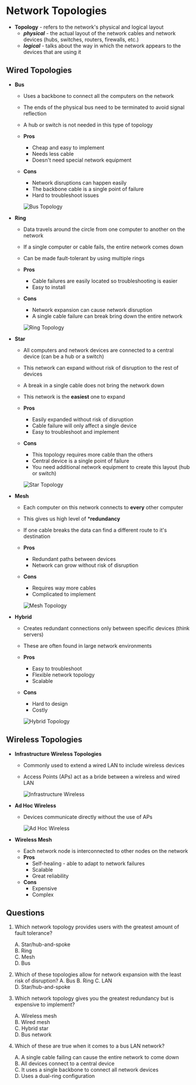 # Network Topologies

- **Topology** - refers to the network's physical and logical layout
  - ***physical*** - the actual layout of the network cables and network devices (hubs, switches, routers, firewalls, etc.)
  - ***logical*** - talks about the way in which the network appears to the devices that are using it

## Wired Topologies

- **Bus**
  - Uses a backbone to connect all the computers on the network
  - The ends of the physical bus need to be terminated to avoid signal reflection
  - A hub or switch is not needed in this type of topology
  - **Pros**
    - Cheap and easy to implement
    - Needs less cable
    - Doesn't need special network equipment
  - **Cons**
    - Network disruptions can happen easily
    - The backbone cable is a single point of failure
    - Hard to troubleshoot issues

    ![Bus Topology](screenshots/bus_topology.png)

- **Ring**
  - Data travels around the circle from one computer to another on the network
  - If a single computer or cable fails, the entire network comes down
  - Can be made fault-tolerant by using multiple rings
  - **Pros**
    - Cable failures are easily located so troubleshooting is easier
    - Easy to install
  - **Cons**
    - Network expansion can cause network disruption
    - A single cable failure can break bring down the entire network

    ![Ring Topology](screenshots/ring_topology.png)

- **Star**
  - All computers and network devices are connected to a central device (can be a hub or a switch)
  - This network can expand without risk of disruption to the rest of devices
  - A break in a single cable does not bring the network down
  - This network is the **easiest** one to expand
  - **Pros**
    - Easily expanded without risk of disruption
    - Cable failure will only affect a single device
    - Easy to troubleshoot and implement
  - **Cons**
    - This topology requires more cable than the others
    - Central device is a single point of failure
    - You need additional network equipment to create this layout (hub or switch)

    ![Star Topology](screenshots/star_topology.png)

- **Mesh**
  - Each computer on this network connects to **every** other computer
  - This gives us high level of ***redundancy**
  - If one cable breaks the data can find a different route to it's destination
  - **Pros**
    - Redundant paths between devices
    - Network can grow without risk of disruption
  - **Cons**
    - Requires way more cables
    - Complicated to implement

    ![Mesh Topology](screenshots/mesh_topology.png)

- **Hybrid**
  - Creates redundant connections only between specific devices (think servers)
  - These are often found in large network environments
  - **Pros**
    - Easy to troubleshoot
    - Flexible network topology
    - Scalable
  - **Cons**
    - Hard to design
    - Costly

    ![Hybrid Topology](screenshots/hybrid_topology.png)

## Wireless Topologies

- **Infrastructure Wireless Topologies**
  - Commonly used to extend a wired LAN to include wireless devices
  - Access Points (APs) act as a bride between a wireless and wired LAN

    ![Infrastructure Wireless](screenshots/infra_wireless.png)

- **Ad Hoc Wireless**
  - Devices communicate directly without the use of APs

    ![Ad Hoc Wireless](screenshots/ad_hoc.png)

- **Wireless Mesh**
  - Each network node is interconnected to other nodes on the network
  - **Pros**
    - Self-healing - able to adapt to network failures
    - Scalable
    - Great reliability
  - **Cons**
    - Expensive
    - Complex

## Questions

1. Which network topology provides users with the greatest amount of fault tolerance?
    
    A. Star/hub-and-spoke  
    B. Ring  
    C. Mesh  
    D. Bus  

2. Which of these topologies allow for network expansion with the least risk of disruption?
    A. Bus
    B. Ring
    C. LAN  
    D. Star/hub-and-spoke  

3. Which network topology gives you the greatest redundancy but is expensive to implement?

    A. Wireless mesh  
    B. Wired mesh  
    C. Hybrid star  
    D. Bus network  

4. Which of these are true when it comes to a bus LAN network?  
    
    A. A single cable failing can cause the entire network to come down  
    B. All devices connect to a central device  
    C. It uses a single backbone to connect all network devices  
    D. Uses a dual-ring configuration  

